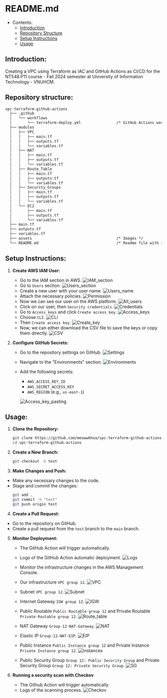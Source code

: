 # README.md

<!-- @import "[TOC]" {cmd="toc" depthFrom=1 depthTo=6 orderedList=false} -->
<!-- code_chunk_output -->

* Contents:
    * [Introduction](#introduction)
    * [Repository Structure](#repository-structure)
    * [Setup Instructions](#setup-instructions)
    * [Usage](#usage)
<!-- /code_chunk_output -->



## Introduction:
Creating a VPC using Terraform as IAC and GitHub Actions as CI/CD for the NT548.P11 course - Fall 2024 semester at University of Information Technology - VNUHCM.


## Repository structure:
```txt
vpc-terraform-github-actions
  ├── .github
  │   └── workflows
  │       └── terraform-deploy.yml                /* GitHub Actions workflow file */
  ├── modules
  │   ├── VPC
  │   │   ├── main.tf
  │   │   ├── outputs.tf
  │   │   └── variables.tf
  │   ├── NAT
  │   │   ├── main.tf
  │   │   ├── outputs.tf
  │   │   └── variables.tf
  │   ├── Route_Table
  │   │   ├── main.tf
  │   │   ├── outputs.tf
  │   │   └── variables.tf
  │   ├── Security_Groups
  │   │   ├── main.tf
  │   │   ├── outputs.tf
  │   │   └── variables.tf
  │   └── EC2
  │       ├── main.tf
  │       ├── outputs.tf
  │       └── variables.tf
  ├── main.tf
  ├── outputs.tf
  ├── variables.tf
  ├── assets                                      /* Images */
  └── README.md                                   /* Readme file with instructions */


```

## Setup Instructions:
1. **Create AWS IAM User:**
   - Go to the IAM section in AWS.
   ![IAM_section](assets/IAM_section.png)
   - Go to ``Users`` section.
   ![Users_section](assets/Users.png)
   - Create a new user with your user name.
   ![Users_name](assets/User_name.png)
   - Attach the necessary policies.
   ![Permission](assets/Permission.png)
   - Now we can see our user on the AWS platform.
   ![All_users](assets/All_users.png)
   - Click on our user, then ``Security credentials``.
   ![Credentials](assets/Credential.png)
   - Go to ``Access keys`` and click ``Create access key``.
   ![Access_keys](assets/Access_keys.png)
   - Choose ``CLI``.
   ![CLI](assets/CLI.png)
   - Then ``Create access key``.
   ![Create_key](assets/Create_key.png)
   - Now, we can either download the CSV file to save the keys or copy them directly.
   ![CSV](assets/CSV.png)

2. **Configure GitHub Secrets:**
   - Go to the repository settings on GitHub.
   ![Settings](assets/Settings.png)
   - Navigate to the "Environments" section.
   ![Environments](assets/Environments.png)
   - Add the following secrets:
     - `AWS_ACCESS_KEY_ID`
     - `AWS_SECRET_ACCESS_KEY`
     - `AWS_REGION` (e.g., `us-east-1`)

      ![Access_key_pasting](assets/Access_key.png)

## Usage:
1. **Clone the Repository:**
   ```bash
   git clone https://github.com/meowwkhoa/vpc-terraform-github-actions.git
   cd vpc-terraform-github-actions
   ```

2. **Create a New Branch:**
   ```bash
   git checkout -b test
   ```

3. **Make Changes and Push:**
- Make any necessary changes to the code.
- Stage and commit the changes:
   ```bash
   git add .
   git commit -m "test"
   git push origin test
   ```    

4. **Create a Pull Request:**
- Go to the repository on GitHub.
- Create a pull request from the `test` branch to the `main` branch.

5. **Monitor Deployment:**
   - The GitHub Action will trigger automatically.
   - Logs of the GitHub Action automatic deployment.
   ![Logs](assets/Logs.png)
   - Monitor the infrastructure changes in the AWS Management Console.
   
   - Our infrastructure ``VPC group 12``.
   ![VPC](assets/VPC.png)

   - Subnet ``VPC group 12``.
   ![Subnet](assets/Subnet.png)

   - Internet Gateway ``IGW group 12``.
   ![IGW](assets/Internet_gateway.png)

   - Public Routable ``Public Routable group 12`` and Private Routable ``Private Routable group 12``.
   ![Route_table](assets/Route_table.png)

   - NAT Gateway ``Group-12-NAT-Gateway``.
   ![NAT](assets/NAT.png)

   - Elastic IP `Group-12-NAT-EIP`.
   ![EIP](assets/Elastic_IP.png)

   - Public Instance `Public Instance group 12` and Private Instance `Private Instance group 12`.
   ![instances](assets/Instances.png)

   - Public Security Group `Group 12: Public Security Group` and Private Security Group `Group 12: Private Security Group`.
   ![SG](assets/Security_Group.png)

6. **Running a security scan with Checkov**
   - The Github Action will trigger automatically.
   - Logs of the scanning process.
   ![Checkov](assets/Checkov.png)
